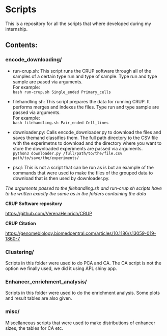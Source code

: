 # **Scripts**

This is a repository for all the scripts that where developed during my internship.

## Contents:

### encode_downloading/
- run-crup.sh: This script runs the CRUP software through all of the samples of a certain type run and type of sample. Type run and type sample are pased via arguments.<br/>
For example:<br/>
`bash run-crup.sh Single_ended Primary_cells`



- filehandling.sh: This script prepares the data for running CRUP. It performs merges and indexes the files. Type run and type sample are passed via arguments.<br/>
For example:<br/>
`bash filehandling.sh Pair_ended Cell_lines`




- downloader.py: Calls encode_downloader.py to download the files and saves themand classifies them. The full path directory to the CSV file with the experimetns  to download and the directory where you want to store the downloaded experiments are passed via arguments.<br/>
`python3 downloader.py /full/path/to/the/file.csv path/to/save/the/experiments/`

- psql: This is not a script that can be run as is but an example of the commands that were used to make the files of the grouped data to download that is then used by downloader.py.

*The arguments passed to the filehandling.sh and run-crup.sh scripts have to be written exactly the same as in the folders containing the data*

**CRUP Software repository**

https://github.com/VerenaHeinrich/CRUP

**CRUP Citation**

https://genomebiology.biomedcentral.com/articles/10.1186/s13059-019-1860-7

### Clustering/
Scripts in this folder were used to do PCA and CA. The CA script is not the option we finally used, we did it using APL shiny app.

### Enhancer_enrichment_analysis/
Scripts in this folder were used to do the enrichment analysis. Some plots and result tables are also given.

### misc/
Miscellaneous scripts that were used to make distributions of enhancer sizes, the tables for CA etc.
